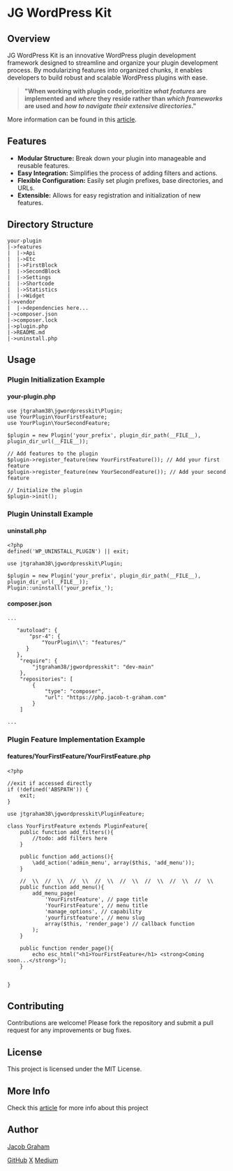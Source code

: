 # JG WordPress Kit

## Overview

JG WordPress Kit is an innovative WordPress plugin development framework designed to streamline and organize your plugin development process. By modularizing features into organized chunks, it enables developers to build robust and scalable WordPress plugins with ease.

> **"When working with plugin code, prioritize *what features* are implemented and *where* they reside rather than *which frameworks* are used and *how to navigate their extensive directories*."**

More information can be found in this [article](https://jacob-t-graham.com/2024/11/07/my-innovative-wordpress-plugin-development-framework/).

## Features

- **Modular Structure:** Break down your plugin into manageable and reusable features.
- **Easy Integration:** Simplifies the process of adding filters and actions.
- **Flexible Configuration:** Easily set plugin prefixes, base directories, and URLs.
- **Extensible:** Allows for easy registration and initialization of new features.

## Directory Structure

```
your-plugin
|->features
|  |->Api
|  |->Etc
|  |->FirstBlock
|  |->SecondBlock
|  |->Settings
|  |->Shortcode
|  |->Statistics
|  |->Widget
|->vendor
|  |->dependencies here...
|->composer.json
|->composer.lock
|->plugin.php
|->README.md
|->uninstall.php
```

## Usage

### Plugin Initialization Example

#### your-plugin.php
```php:your-plugin.php
use jtgraham38\jgwordpresskit\Plugin;
use YourPlugin\YourFirstFeature;
use YourPlugin\YourSecondFeature;

$plugin = new Plugin('your_prefix', plugin_dir_path(__FILE__), plugin_dir_url(__FILE__));

// Add features to the plugin
$plugin->register_feature(new YourFirstFeature()); // Add your first feature
$plugin->register_feature(new YourSecondFeature()); // Add your second feature

// Initialize the plugin
$plugin->init();
```

### Plugin Uninstall Example

#### uninstall.php
```php:uninstall.php
<?php
defined('WP_UNINSTALL_PLUGIN') || exit;

use jtgraham38\jgwordpresskit\Plugin;

$plugin = new Plugin('your_prefix', plugin_dir_path(__FILE__), plugin_dir_url(__FILE__));
Plugin::uninstall('your_prefix_');
```

#### composer.json
```json: composer.json
...

   "autoload": {
       "psr-4": {
           "YourPlugin\\": "features/"
      }
   },
    "require": {
        "jtgraham38/jgwordpresskit": "dev-main"
    },
    "repositories": [
        {
            "type": "composer",
            "url": "https://php.jacob-t-graham.com"
        }
    ]

...

```
### Plugin Feature Implementation Example

#### features/YourFirstFeature/YourFirstFeature.php
```php:features/YourFirstFeature/YourFirstFeature.php
<?php

//exit if accessed directly
if (!defined('ABSPATH')) {
    exit;
}

use jtgraham38\jgwordpresskit\PluginFeature;

class YourFirstFeature extends PluginFeature{
    public function add_filters(){
        //todo: add filters here
    }

    public function add_actions(){
        \add_action('admin_menu', array($this, 'add_menu'));
    }

    //  \\  //  \\  //  \\  //  \\  //  \\  //  \\  //  \\  //  \\
    public function add_menu(){
        add_menu_page(
            'YourFirstFeature', // page title
            'YourFirstFeature', // menu title
            'manage_options', // capability
            'yourfirstfeature', // menu slug
            array($this, 'render_page') // callback function
        );
    }

    public function render_page(){
        echo esc_html("<h1>YourFirstFeature</h1> <strong>Coming soon...</strong>");
    }


}
```

## Contributing

Contributions are welcome! Please fork the repository and submit a pull request for any improvements or bug fixes.

## License

This project is licensed under the MIT License.

## More Info

Check this [article](https://jacob-t-graham.com/2024/11/07/my-innovative-wordpress-plugin-development-framework/) for more info about this project

## Author

[Jacob Graham](https://jacob-t-graham.com/contact/)

[GitHub](https://github.com/jtgraham38) [X](https://x.com/jtgraham38) [Medium](https://medium.com/@jtgraham38)
